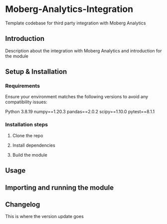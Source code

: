 # Moberg-Analytics-Integration
Template codebase for third party integration with Moberg Analytics

## Introduction

Description about the integration with Moberg Analytics and introduction for the module

## Setup & Installation

### Requirements

Ensure your environment matches the following versions to avoid any compatibility issues:

Python 3.8.19
numpy==1.20.3
pandas==2.0.2
scipy==1.10.0
pytest==8.1.1


### Installation steps

1. Clone the repo 


2. Install dependencies 

3. Build the module


## Usage

## Importing and running the module

## Changelog

This is where the version update goes

## 
